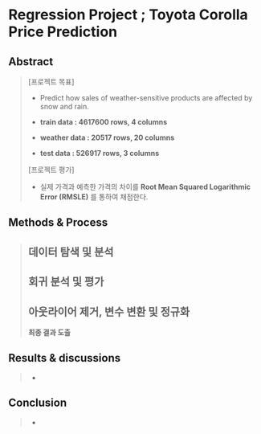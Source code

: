 Regression Project ; Toyota Corolla Price Prediction
===================

Abstract
-------------

>[프로젝트 목표]
> -  Predict how sales of weather-sensitive products are affected by snow and rain.
> 
> - **train data : 4617600 rows, 4 columns**
> - **weather data : 20517 rows, 20 columns**
> - **test data : 526917 rows, 3 columns**
> 
> [프로젝트 평가]
> - 실제 가격과 예측한 가격의 차이를 **Root Mean Squared Logarithmic Error (RMSLE)** 를 통하여 채점한다.

Methods & Process
-------------

> **데이터 탐색 및 분석**
> - 
>
> **회귀 분석 및 평가**
> - 
> **아웃라이어 제거, 변수 변환 및 정규화**
> - 
>        
> **최종 결과 도출**
> 

Results & discussions
-------------

> - 

Conclusion
-------------

> - 
